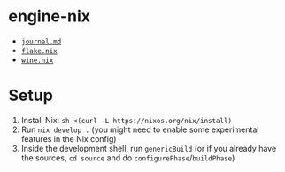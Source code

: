 # engine-nix

- [`journal.md`](./journal.md)
- [`flake.nix`](./flake.nix)
- [`wine.nix`](./wine.nix)

# Setup

1. Install Nix: `sh <(curl -L https://nixos.org/nix/install)`
2. Run `nix develop .` (you might need to enable some experimental features in the Nix config)
3. Inside the development shell, run `genericBuild` (or if you already have the sources, `cd source` and do `configurePhase`/`buildPhase`)
